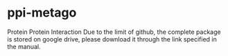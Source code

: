 # ppi-metago
Protein Protein Interaction
Due to the limit of github, the complete package is stored on google drive, please download it through the link specified in the manual.
